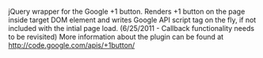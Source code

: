 jQuery wrapper for the Google +1 button. Renders +1 button on the page inside target DOM element and writes Google API script tag on the fly, if not included with the intial page load. (6/25/2011 - Callback functionality needs to be revisited)
More information about the plugin can be found at http://code.google.com/apis/+1button/